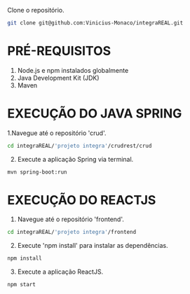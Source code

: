 Clone o repositório.
```bash
git clone git@github.com:Vinicius-Monaco/integraREAL.git
```

# PRÉ-REQUISITOS
1. Node.js e npm instalados globalmente
2. Java Development Kit (JDK)
3. Maven


# EXECUÇÃO DO JAVA SPRING

1.Navegue até o repositório 'crud'.
```bash
cd integraREAL/'projeto integra'/crudrest/crud
```

2. Execute a aplicação Spring via terminal.
```bash
mvn spring-boot:run
```

# EXECUÇÃO DO REACTJS

1. Navegue até o repositório 'frontend'.
```bash
cd integraREAL/'projeto integra'/frontend
```

2. Execute 'npm install' para instalar as dependências.
```bash
npm install
```

3. Execute a aplicação ReactJS.
```bash
npm start
```   
